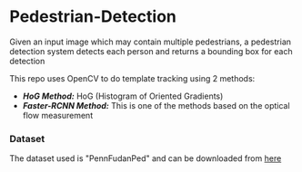 # Pedestrian-Detection
Given an input image which may contain multiple pedestrians, a pedestrian detection system detects each person and returns a bounding box for each detection


This repo uses OpenCV to do template tracking using 2 methods:
* ***HoG Method:*** HoG (Histogram of Oriented Gradients)
* ***Faster-RCNN Method:*** This is one of the methods based on the optical flow measurement

### Dataset ###
The dataset used is "PennFudanPed" and can be downloaded from [here](https://www.cis.upenn.edu/~jshi/ped_html)
